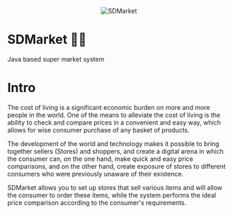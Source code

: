 <p align="center">
  <img src="https://i.ibb.co/xghRGsN/New-Project.png" title="SDMarket">
</p>

# SDMarket 🏪🛒
Java based super market system

# Intro
The cost of living is a significant economic burden on more and more people in the world. One of the means to alleviate the cost of living is the ability to check and compare prices in a convenient and easy way, which allows for wise consumer purchase of any basket of products.

The development of the world and technology makes it possible to bring together sellers (Stores) and shoppers, and create a digital arena in which the consumer can, on the one hand, make quick and easy price comparisons, and on the other hand, create exposure of stores to different consumers who were previously unaware of their existence.

SDMarket allows you to set up stores that sell various items and will allow the consumer to order these items, while the system performs the ideal price comparison according to the consumer's requirements. 
